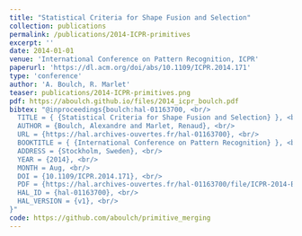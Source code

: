 ```yaml
---
title: "Statistical Criteria for Shape Fusion and Selection"
collection: publications
permalink: /publications/2014-ICPR-primitives
excerpt: ''
date: 2014-01-01
venue: 'International Conference on Pattern Recognition, ICPR'
paperurl: 'https://dl.acm.org/doi/abs/10.1109/ICPR.2014.171'
type: 'conference'
author: 'A. Boulch, R. Marlet'
teaser: publications/2014-ICPR-primitives.png
pdf: https://aboulch.github.io/files/2014_icpr_boulch.pdf
bibtex: "@inproceedings{boulch:hal-01163700, <br/>
  TITLE = { {Statistical Criteria for Shape Fusion and Selection} }, <br/>
  AUTHOR = {Boulch, Alexandre and Marlet, Renaud}, <br/>
  URL = {https://hal.archives-ouvertes.fr/hal-01163700}, <br/>
  BOOKTITLE = { {International Conference on Pattern Recognition} }, <br/>
  ADDRESS = {Stockholm, Sweden}, <br/>
  YEAR = {2014}, <br/>
  MONTH = Aug, <br/>
  DOI = {10.1109/ICPR.2014.171}, <br/>
  PDF = {https://hal.archives-ouvertes.fr/hal-01163700/file/ICPR-2014-Boulch-Marlet.pdf}, <br/>
  HAL_ID = {hal-01163700}, <br/>
  HAL_VERSION = {v1}, <br/>
}"
code: https://github.com/aboulch/primitive_merging
---
```

